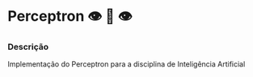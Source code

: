 # Perceptron :eye: :lips: :eye:
### Descrição
Implementação do Perceptron para a disciplina de Inteligência Artificial
